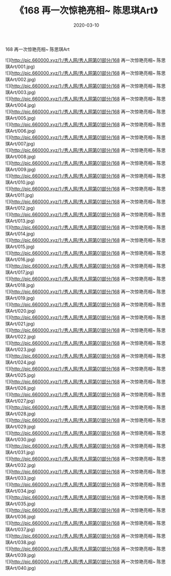 ﻿---
layout: post
title:  《168 再一次惊艳亮相~ 陈思琪Art》
date:   2020-03-10
img: http://pic.660000.xyz/1:/秀人网/秀人网第01部分/168 再一次惊艳亮相~ 陈思琪Art/000.jpg
categories: [美女, 清纯, 唯美]
---

168 再一次惊艳亮相~ 陈思琪Art

  ![](http://pic.660000.xyz/1:/秀人网/秀人网第01部分/168 再一次惊艳亮相~ 陈思琪Art/001.jpg) <br> ![](http://pic.660000.xyz/1:/秀人网/秀人网第01部分/168 再一次惊艳亮相~ 陈思琪Art/002.jpg) <br> ![](http://pic.660000.xyz/1:/秀人网/秀人网第01部分/168 再一次惊艳亮相~ 陈思琪Art/003.jpg) <br> ![](http://pic.660000.xyz/1:/秀人网/秀人网第01部分/168 再一次惊艳亮相~ 陈思琪Art/004.jpg) <br> ![](http://pic.660000.xyz/1:/秀人网/秀人网第01部分/168 再一次惊艳亮相~ 陈思琪Art/005.jpg) <br> ![](http://pic.660000.xyz/1:/秀人网/秀人网第01部分/168 再一次惊艳亮相~ 陈思琪Art/006.jpg) <br> ![](http://pic.660000.xyz/1:/秀人网/秀人网第01部分/168 再一次惊艳亮相~ 陈思琪Art/007.jpg) <br> ![](http://pic.660000.xyz/1:/秀人网/秀人网第01部分/168 再一次惊艳亮相~ 陈思琪Art/008.jpg) <br> ![](http://pic.660000.xyz/1:/秀人网/秀人网第01部分/168 再一次惊艳亮相~ 陈思琪Art/009.jpg) <br> ![](http://pic.660000.xyz/1:/秀人网/秀人网第01部分/168 再一次惊艳亮相~ 陈思琪Art/010.jpg) <br> ![](http://pic.660000.xyz/1:/秀人网/秀人网第01部分/168 再一次惊艳亮相~ 陈思琪Art/011.jpg) <br> ![](http://pic.660000.xyz/1:/秀人网/秀人网第01部分/168 再一次惊艳亮相~ 陈思琪Art/012.jpg) <br> ![](http://pic.660000.xyz/1:/秀人网/秀人网第01部分/168 再一次惊艳亮相~ 陈思琪Art/013.jpg) <br> ![](http://pic.660000.xyz/1:/秀人网/秀人网第01部分/168 再一次惊艳亮相~ 陈思琪Art/014.jpg) <br> ![](http://pic.660000.xyz/1:/秀人网/秀人网第01部分/168 再一次惊艳亮相~ 陈思琪Art/015.jpg) <br> ![](http://pic.660000.xyz/1:/秀人网/秀人网第01部分/168 再一次惊艳亮相~ 陈思琪Art/016.jpg) <br> ![](http://pic.660000.xyz/1:/秀人网/秀人网第01部分/168 再一次惊艳亮相~ 陈思琪Art/017.jpg) <br> ![](http://pic.660000.xyz/1:/秀人网/秀人网第01部分/168 再一次惊艳亮相~ 陈思琪Art/018.jpg) <br> ![](http://pic.660000.xyz/1:/秀人网/秀人网第01部分/168 再一次惊艳亮相~ 陈思琪Art/019.jpg) <br> ![](http://pic.660000.xyz/1:/秀人网/秀人网第01部分/168 再一次惊艳亮相~ 陈思琪Art/020.jpg) <br> ![](http://pic.660000.xyz/1:/秀人网/秀人网第01部分/168 再一次惊艳亮相~ 陈思琪Art/021.jpg) <br> ![](http://pic.660000.xyz/1:/秀人网/秀人网第01部分/168 再一次惊艳亮相~ 陈思琪Art/022.jpg) <br> ![](http://pic.660000.xyz/1:/秀人网/秀人网第01部分/168 再一次惊艳亮相~ 陈思琪Art/023.jpg) <br> ![](http://pic.660000.xyz/1:/秀人网/秀人网第01部分/168 再一次惊艳亮相~ 陈思琪Art/024.jpg) <br> ![](http://pic.660000.xyz/1:/秀人网/秀人网第01部分/168 再一次惊艳亮相~ 陈思琪Art/025.jpg) <br> ![](http://pic.660000.xyz/1:/秀人网/秀人网第01部分/168 再一次惊艳亮相~ 陈思琪Art/026.jpg) <br> ![](http://pic.660000.xyz/1:/秀人网/秀人网第01部分/168 再一次惊艳亮相~ 陈思琪Art/027.jpg) <br> ![](http://pic.660000.xyz/1:/秀人网/秀人网第01部分/168 再一次惊艳亮相~ 陈思琪Art/028.jpg) <br> ![](http://pic.660000.xyz/1:/秀人网/秀人网第01部分/168 再一次惊艳亮相~ 陈思琪Art/029.jpg) <br> ![](http://pic.660000.xyz/1:/秀人网/秀人网第01部分/168 再一次惊艳亮相~ 陈思琪Art/030.jpg) <br> ![](http://pic.660000.xyz/1:/秀人网/秀人网第01部分/168 再一次惊艳亮相~ 陈思琪Art/031.jpg) <br> ![](http://pic.660000.xyz/1:/秀人网/秀人网第01部分/168 再一次惊艳亮相~ 陈思琪Art/032.jpg) <br> ![](http://pic.660000.xyz/1:/秀人网/秀人网第01部分/168 再一次惊艳亮相~ 陈思琪Art/033.jpg) <br> ![](http://pic.660000.xyz/1:/秀人网/秀人网第01部分/168 再一次惊艳亮相~ 陈思琪Art/034.jpg) <br> ![](http://pic.660000.xyz/1:/秀人网/秀人网第01部分/168 再一次惊艳亮相~ 陈思琪Art/035.jpg) <br> ![](http://pic.660000.xyz/1:/秀人网/秀人网第01部分/168 再一次惊艳亮相~ 陈思琪Art/036.jpg) <br> ![](http://pic.660000.xyz/1:/秀人网/秀人网第01部分/168 再一次惊艳亮相~ 陈思琪Art/037.jpg) <br> ![](http://pic.660000.xyz/1:/秀人网/秀人网第01部分/168 再一次惊艳亮相~ 陈思琪Art/038.jpg) <br> ![](http://pic.660000.xyz/1:/秀人网/秀人网第01部分/168 再一次惊艳亮相~ 陈思琪Art/039.jpg) <br> ![](http://pic.660000.xyz/1:/秀人网/秀人网第01部分/168 再一次惊艳亮相~ 陈思琪Art/040.jpg) <br>